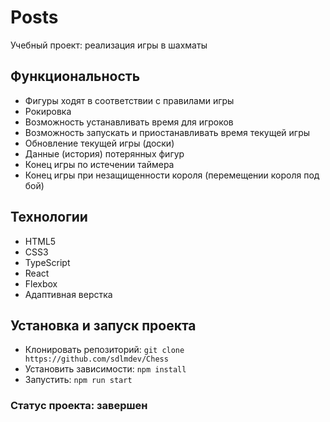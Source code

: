 # Posts

Учебный проект: реализация игры в шахматы

## Функциональность

* Фигуры ходят в соответствии с правилами игры
* Рокировка
* Возможность устанавливать время для игроков
* Возможность запускать и приостанавливать время текущей игры
* Обновление текущей игры (доски)
* Данные (история) потерянных фигур
* Конец игры по истечении таймера
* Конец игры при незащищенности короля (перемещении короля под бой)

## Технологии

* HTML5
* CSS3
* TypeScript
* React
* Flexbox
* Адаптивная верстка

## Установка и запуск проекта

* Клонировать репозиторий: `git clone https://github.com/sdlmdev/Chess`
* Установить зависимости: `npm install`
* Запустить: `npm run start`

### Статус проекта: завершен
